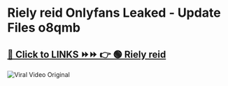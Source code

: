 
 # Riely reid Onlyfans Leaked - Update Files o8qmb

## <h2><a href="https://clipsfans.com/Riely_reid&ref=git">🔗 Click to LINKS ⏩⏩ 👉 🟢 Riely reid </a></h2>

<a href="https://clipsfans.com/Riely_reid&ref=git" rel="nofollow" data-target="animated-image.originalLink"><img src="https://i.ibb.co.com/xMMVF88/686577567.gif" alt="Viral Video Original" style="max-width: 100%; display: inline-block;" data-target="animated-image.originalImage"></a>

